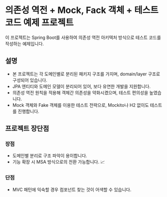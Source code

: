 # 의존성 역전 + Mock, Fack 객체 + 테스트 코드 예제 프로젝트

이 프로젝트는 Spring Boot를 사용하여 의존성 역전 아키텍처 방식으로 테스트 코드를 작성하는 예제입니다.

## 설명

- 본 프로젝트는 각 도메인별로 분리된 패키지 구조를 가지며, domain/layer 구조로 구성되어 있습니다.
- JPA 엔티티와 도메인 모델이 분리되어 있어, 보다 유연한 개발을 지원합니다.
- 의존성 역전 원칙을 적용해 객체간 의존성을 약화시켰으며, 테스트 편의성을 높였습니다.
- Mock 객체와 Fake 객체를 이용한 테스트 전략으로, Mockito나 H2 없이도 테스트를 진행합니다.

## 프로젝트 장단점

### 장점

- 도메인별 분리로 구조 파악이 용이합니다.
- 기능 확장 시 MSA 방식으로의 전환 가능합니다. 📈

### 단점

- MVC 패턴에 익숙할 경우 컴포넌트 찾는 것이 어색할 수 있습니다.
